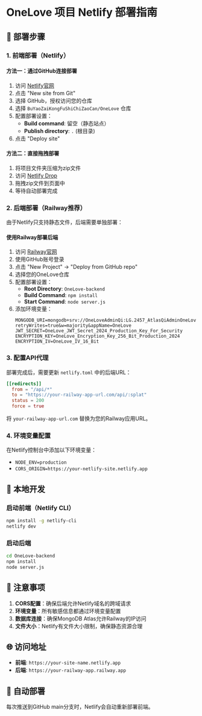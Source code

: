 # OneLove 项目 Netlify 部署指南

## 🚀 部署步骤

### 1. 前端部署（Netlify）

#### 方法一：通过GitHub连接部署
1. 访问 [Netlify官网](https://netlify.com)
2. 点击 "New site from Git"
3. 选择 GitHub，授权访问您的仓库
4. 选择 `BuYaoZaiKongFuShiChiZaoCan/OneLove` 仓库
5. 配置部署设置：
   - **Build command**: 留空（静态站点）
   - **Publish directory**: `.` (根目录)
6. 点击 "Deploy site"

#### 方法二：直接拖拽部署
1. 将项目文件夹压缩为zip文件
2. 访问 [Netlify Drop](https://app.netlify.com/drop)
3. 拖拽zip文件到页面中
4. 等待自动部署完成

### 2. 后端部署（Railway推荐）

由于Netlify只支持静态文件，后端需要单独部署：

#### 使用Railway部署后端
1. 访问 [Railway官网](https://railway.app)
2. 使用GitHub账号登录
3. 点击 "New Project" → "Deploy from GitHub repo"
4. 选择您的OneLove仓库
5. 配置部署设置：
   - **Root Directory**: `OneLove-backend`
   - **Build Command**: `npm install`
   - **Start Command**: `node server.js`
6. 添加环境变量：
   ```
   MONGODB_URI=mongodb+srv://OneLoveAdminQi:LG.2457_AtlasQiAdminOneLove@onelove.bepz2u0.mongodb.net/?retryWrites=true&w=majority&appName=OneLove
   JWT_SECRET=OneLove_JWT_Secret_2024_Production_Key_For_Security
   ENCRYPTION_KEY=OneLove_Encryption_Key_256_Bit_Production_2024
   ENCRYPTION_IV=OneLove_IV_16_Bit
   ```

### 3. 配置API代理

部署完成后，需要更新 `netlify.toml` 中的后端URL：

```toml
[[redirects]]
  from = "/api/*"
  to = "https://your-railway-app-url.com/api/:splat"
  status = 200
  force = true
```

将 `your-railway-app-url.com` 替换为您的Railway应用URL。

### 4. 环境变量配置

在Netlify控制台中添加以下环境变量：
- `NODE_ENV=production`
- `CORS_ORIGIN=https://your-netlify-site.netlify.app`

## 🔧 本地开发

### 启动前端（Netlify CLI）
```bash
npm install -g netlify-cli
netlify dev
```

### 启动后端
```bash
cd OneLove-backend
npm install
node server.js
```

## 📝 注意事项

1. **CORS配置**：确保后端允许Netlify域名的跨域请求
2. **环境变量**：所有敏感信息都通过环境变量配置
3. **数据库连接**：确保MongoDB Atlas允许Railway的IP访问
4. **文件大小**：Netlify有文件大小限制，确保静态资源合理

## 🌐 访问地址

- **前端**: `https://your-site-name.netlify.app`
- **后端**: `https://your-railway-app.railway.app`

## 🔄 自动部署

每次推送到GitHub main分支时，Netlify会自动重新部署前端。 